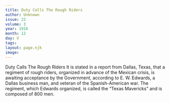 ```yaml
---
title: Duty Calls The Rough Riders
author: Unknown
issue: 22
volume: 3
year: 1916
month: 12
day: V
tags:
layout: page.njk
image:
---
```

Duty Calls The Rough Riders       It is stated in a report from Dallas, Texas, that a regiment of rough riders, organized in advance of the Mexican crisis, is awaiting acceptance by the Government, according to E. W. Edwards, a Dallas business man, and veteran of the Spanish-American war.       The regiment, which Edwards organized, is called the “Texas Mavericks” and is composed of 800 men. 
